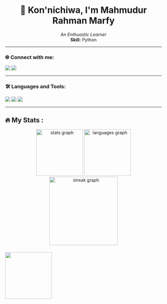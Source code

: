 <h1 align="center">👋 Kon'nichiwa, I'm Mahmudur Rahman Marfy</h1>

<p align="center">
  <i>An Enthuastic Learner</i><br>
  <b>Skill:</b> Python
</p>

---

### 🌐 Connect with me:
<p align="left">
  <a href="https://linkedin.com/in/mahmudur-rahman-marfy"><img src="https://img.shields.io/badge/-LinkedIn-0077B5?style=flat&logo=Linkedin&logoColor=white"/></a>
  <a href="#"><img src="https://img.shields.io/badge/-Discord-5865F2?style=flat&logo=discord&logoColor=white"/></a>
</p>

---

### 🛠️ Languages and Tools:

<p>
  <img src="https://img.shields.io/badge/Arduino-00979D?style=flat&logo=arduino&logoColor=white"/>
  <img src="https://img.shields.io/badge/Linux-FCC624?style=flat&logo=linux&logoColor=black"/>
  <img src="https://img.shields.io/badge/Python-3776AB?style=flat&logo=python&logoColor=white"/> 
</p>

---
###

<h2 align="left">🔥   My Stats :</h2>

<div align="center">
  <img src="https://github-readme-stats.vercel.app/api?username=maurodesouza&hide_title=false&hide_rank=false&show_icons=true&include_all_commits=true&count_private=true&disable_animations=false&theme=dracula&locale=en&hide_border=false" height="150" alt="stats graph"/>
  <img src="https://github-readme-stats.vercel.app/api/top-langs?username=maurodesouza&locale=en&hide_title=false&layout=compact&card_width=320&langs_count=5&theme=dracula&hide_border=false" height="150" alt="languages graph"  />
  <img src="https://streak-stats.demolab.com?user=maurodesouza&locale=en&mode=daily&theme=dark&hide_border=false&border_radius=5&order=3" height="220" alt="streak graph" />
</div>

###
<img align="center" height="150" src="(https://github.com/MahmudurRahmanMarfy/MahmudurRahmanMarfy/blob/main/goku.gif)" />


